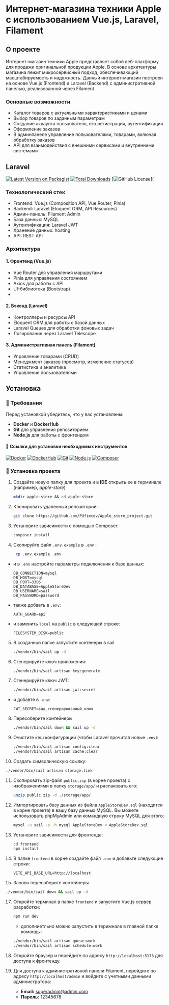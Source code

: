 
# Интернет-магазина техники Apple с использованием Vue.js, Laravel, Filament

## О проекте
Интернет-магазин техники Apple представляет собой веб-платформу для продажи оригинальной продукции Apple. В основе архитектуры магазина лежит микросервисный подход, обеспечивающий масштабируемость и надежность.
Данный интернет-магазин построен на основе Vue.js (Frontend) и Laravel (Backend)  с административной панелью, реализованной через Filament..

### Основные возможности
- Каталог товаров с актуальными характеристиками и ценами
- Выбор товаров по заданным параметрам
- Создание аккаунта пользователя, его регистрация, аутентификация
- Оформление заказов
- В админпанеле управление пользователями, товарами, включая обработку заказов
- API для взаимодействия с внешними сервисами и внутренними системами

## Laravel

[![Latest Version on Packagist](https://img.shields.io/packagist/v/laravel/framework.svg?style=flat-square)](https://packagist.org/packages/laravel/framework)
[![Total Downloads](https://img.shields.io/packagist/dt/laravel/framework.svg?style=flat-square)](https://packagist.org/packages/laravel/framework)
[![GitHub License](https://img.shields.io/github/license/laravel/framework.svg?style=flat-square)](

### Технологический стек

- Frontend: Vue.js  (Composition API, Vue Router, Pinia)
- Backend: Laravel (Eloquent ORM,  API Resources)
- Админ-панель: Filament Admin
- База данных: MySQL
- Аутентификация: Laravel JWT
- Хранение данных: hosting
- API: REST API

### Архитектура

#### 1. Фронтенд (Vue.js)

- Vue Router для управления маршрутами
- Pinia для управления состоянием
- Axios для работы с API
- UI-библиотека (Bootstrap)
- 
#### 2. Бэкенд (Laravel)

- Контроллеры и ресурсы API
- Eloquent ORM для работы с базой данных
- Laravel Queues для обработки фоновых задач
- Логирование через Laravel Telescope

#### 3. Административная панель (Filament)

- Управление товарами (CRUD)
- Менеджмент заказов (просмотр, изменение статусов)
- Статистика и аналитика
- Управление пользователями

## Установка

### 📌 Требования
Перед установкой убедитесь, что у вас установлены:
- **Docker** и **DockerHub**
- **Git** для управления репозиторием
- **Node.js** для работы с фронтендом


#### 📌 Ссылки для установки необходимых инструментов

[![Docker](https://img.shields.io/badge/Docker-Install-blue?logo=docker)](https://www.docker.com/get-started)
[![DockerHub](https://img.shields.io/badge/DockerHub-Explore-blue?logo=docker)](https://hub.docker.com/)
[![Git](https://img.shields.io/badge/Git-Download-orange?logo=git)](https://git-scm.com/downloads)
[![Node.js](https://img.shields.io/badge/Node.js-Install-green?logo=node.js)](https://nodejs.org/en/download/)
[![Composer](https://img.shields.io/badge/Composer-Download-purple?logo=composer)](https://getcomposer.org/download/)

### 📌 Установка проекта

1. Создайте новую папку для проекта и в **IDE** открыть ее в терминале (например, *apple-store*)
   ```bash
   mkdir apple-store && cd apple-store
   ```
2. Клонировать удаленный репозиторий:
   ```bash
   git clone https://github.com/PUfimcev/Apple_store_project.git
   ```

3. Установите зависимости с помощью Composer:
   ```bash
   composer install
   ```
   
4. Скопируйте файл `.env.example` в `.env` :
   ```bash
    cp .env.example .env
    ```
- и в `.env` настройте параметры подключения к базе данных:
   ```env
   DB_CONNECTION=mysql
   DB_HOST=mysql
   DB_PORT=3306
   DB_DATABASE=AppleStoreDev
   DB_USERNAME=sail
   DB_PASSWORD=password
   ```
- также добавть в `.env`:
    ```env
    AUTH_GUARD=api
    ```
- и заменить `local`  на  `public` в следующей строке:
   ```env
   FILESYSTEM_DISK=public
   ```
5. В созданной папке запустите контенеры в sail
   ```bash
   ./vendor/bin/sail up -d
   ```
   
6. Cгенерируйте ключ приложения:
   ```bash
   ./vendor/bin/sail artisan key:generate
   ```
7. Сгенерируйте ключ  JWT:
   ```bash
   ./vendor/bin/sail artisan jwt:secret
   ```
- и добавте в `.env`:
   ```env
   JWT_SECRET=ваш_сгенерированный_ключ
   ```
  
8. Пересоберите контейнеры
   ```bash
   ./vendor/bin/sail down && sail up -d
   ```
9. Очистите кеш конфигурации (чтобы Laravel прочитал новые `.env`):
   ```bash
   ./vendor/bin/sail artisan config:clear
   ./vendor/bin/sail artisan cache:clear
   ```
   
10. Cоздать символическую ссылку:
   ```bash
   ./vendor/bin/sail artisan storage:link
   ```
   
11. Скопировать zip-файл `public.zip` (в корне проекта)  с изображениями в папку `storage/app/` и распаковать его:
    ```bash
    unzip public.zip -d ./storage/app/
    ```
12. Импортировать базу данных из файла `AppleStoreDev.sql` (находится в корне проекта) в вашу базу данных MySQL. Вы можете использовать phpMyAdmin или командную строку MySQL для этого:
    ```bash
    mysql -u sail -p -h mysql AppleStoreDev < AppleStoreDev.sql
    ```
14. Установите зависимости для фронтенда:
    ```bash
    cd frontend
    npm install
    ```
15. В папке `frontend` в корне создайте файл `.env` и добавьте следующие строки:
    ```env
    VITE_API_BASE_URL=http://localhost
    ```
16. Заново пересоберите контейнеры
   ```bash
   ./vendor/bin/sail down && sail up -d
   ```

17. Откройте терминал в папке `frontend` и запустите Vue.js сервер разработки:
    ```bash
    npm run dev
    ```
    - дополниетльно можно запустить в теримнале в главной папке команды:
    ```bash
    ./vendor/bin/sail artisan queue:work
    ./vendor/bin/sail artisan schedule:work
    ```
    
18. Откройте браузер и перейдите по адресу `http://localhost:5173` для доступа к фронтенду.


19. Для доступа к административной панели Filament, перейдите по адресу `http://localhost/admin` и войдите с учетными данными администратора:
     - **Email:** superadmin@admin.com
     - **Пароль:** 12345678
     
